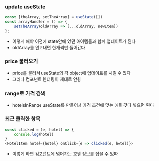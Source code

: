 ### update useState
```javascript
const [theArray, setTheArray] = useState([])
const arrayHandler = () => {
    setTheArray(oldArray => [...oldArray, newItem])
};
```
- 이렇게 해야 이전에 state안에 있던 아이템들과 함께 업데이트가 된다   
- oldArray를 안보내면 한개씩만 들어간다   


### price 불러오기
- price를 불러서 useState의 각 object에 업데이트를 시킬 수 있다
- 그러나 컴포넌트 렌더링이 제대로 안됨

### range로 가격 검색
- hotelsInRange useState를 만들어서 가격 조건에 맞는 애들 갖다 넣으면 된다

### 최근 클릭한 항목
```javascript
const clicked = (e, hotel) => {
    console.log(hotel)
}
<HotelItem hotel={hotel} onClick={e => clicked(e, hotel)}>
```
- 이렇게 하면 컴포넌트에 넘어가는 호텔 정보를 잡을 수 있따